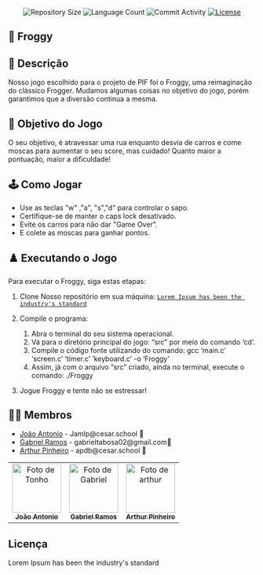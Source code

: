 <p align="center">
  <img
    src="https://img.shields.io/github/repo-size/Tonhojamlp/Froggy?style=flat"
    alt="Repository Size"
  />
  <img
    src="https://img.shields.io/github/languages/count/Tonhojamlp/Froggy?style=flat&logo=python"
    alt="Language Count"
  />
  <img
    src="https://img.shields.io/github/commit-activity/t/Tonhojamlp/Froggy?style=flat&logo=github"
    alt="Commit Activity"
  />
  <a href="LICENSE.md"
    ><img
      src="https://img.shields.io/github/license/Froggy/Froggy"
      alt="License"
  /></a>
</p>

## 🐸 Froggy

## 📄 Descrição

Nosso jogo escolhido para o projeto de PIF foi o Froggy, uma reimaginação do clássico Frogger. Mudamos algumas coisas no objetivo do jogo, porém garantimos que a diversão continua a mesma.

## 🎲 Objetivo do Jogo

O seu objetivo, é atravessar uma rua enquanto desvia de carros e come moscas para aumentar o seu score, mas cuidado! Quanto maior a pontuação, maior a dificuldade!

## 🕹️ Como Jogar

- Use as teclas "w" ,"a", "s","d" para controlar o sapo.
- Certifique-se de manter o caps lock desativado.
- Evite os carros para não dar "Game Over".
- E colete as moscas para ganhar pontos.

## ♟️ Executando o Jogo

Para executar o Froggy, siga estas etapas:

1. Clone Nosso repositório em sua máquina:
   [`Lorem Ipsum has been the industry's standard`](https://github.com/Tonhojamlp/Froggy.git)

2. Compile o programa:
   
   1. Abra o terminal do seu sistema operacional.
   2. Vá para o diretório principal do jogo: “src” por meio do comando ‘cd’.
   3. Compile o código fonte utilizando do comando: gcc ‘main.c’ ‘screen.c’ ‘timer.c’ ‘keyboard.c’ -o ‘Froggy’
   4. Assim, já com o arquivo “src” criado, ainda no terminal, execute o comando: ./Froggy
   
3. Jogue Froggy e tente não se estressar!

## 👩‍💻 Membros

<ul>
  <li>
    <a href="https://github.com/Tonhojamlp">João Antonio</a> -
    Jamlp@cesar.school 📩
  </li>
  <li>
    <a href="https://github.com/marverick9">Gabriel Ramos</a> -
    gabrieltabosa02@gmail.com📩
  </li>
  <li>
    <a href="https://github.com/ArthurpBrito">Arthur Pinheiro</a> -
    apdb@cesar.school 📩
  </li>
</ul>

<table>
  <tr>
    <td align="center">
      <a href="https://github.com/Tonhojamlp">
        <img src="https://avatars3.githubusercontent.com/Tonhojamlp" width="100px;" alt="Foto de Tonho"/><br>
        <sub>
          <b>João Antonio</b>
        </sub>
      </a>
    </td>
    <td align="center">
      <a href="https://github.com/marverick9">
        <img src="https://avatars.githubusercontent.com/marverick9" width="100px;" alt="Foto de Gabriel"/><br>
        <sub>
          <b>Gabriel Ramos</b>
        </sub>
      </a>
    </td>
    <td align="center">
      <a href="https://github.com/ArthurpBrito">
        <img src="https://avatars.githubusercontent.com/ArthurpBrito" width="100px;" alt="Foto de arthur"/><br>
        <sub>
          <b>Arthur Pinheiro</b>
        </sub>
      </a>
    </td>
  </tr>
</table>

## Licença

Lorem Ipsum has been the industry's standard
